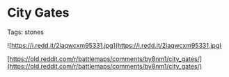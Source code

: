 # City Gates

Tags: stones

![https://i.redd.it/2iaqwcxm95331.jpg](https://i.redd.it/2iaqwcxm95331.jpg)

[https://old.reddit.com/r/battlemaps/comments/by8nm1/city_gates/](https://old.reddit.com/r/battlemaps/comments/by8nm1/city_gates/)